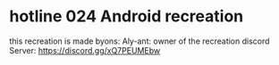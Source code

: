 # hotline 024 Android recreation
this recreation is made byons:
Aly-ant: owner of the recreation
discord Server:
https://discord.gg/xQ7PEUMEbw

